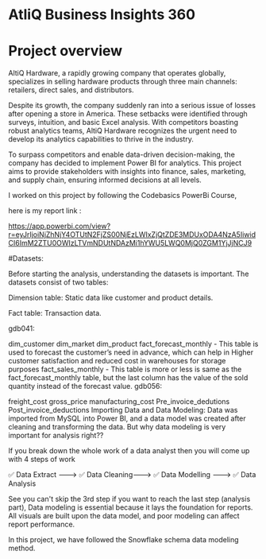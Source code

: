 # AtliQ Business Insights 360

# Project overview


AltiQ Hardware, a rapidly growing company that operates globally, specializes in selling hardware products through three main channels: retailers, direct sales, and distributors.

Despite its growth, the company suddenly ran into a serious issue of losses after opening a store in America. These setbacks were identified through surveys, intuition, and basic Excel analysis. With competitors boasting robust analytics teams, AltiQ Hardware recognizes the urgent need to develop its analytics capabilities to thrive in the industry.

To surpass competitors and enable data-driven decision-making, the company has decided to implement Power BI for analytics. This project aims to provide stakeholders with insights into finance, sales, marketing, and supply chain, ensuring informed decisions at all levels.


I worked on this project by following the Codebasics PowerBi Course,

here is my report link :

https://app.powerbi.com/view?r=eyJrIjoiNjZhNjY4OTUtN2FjZS00NjEzLWIxZjQtZDE3MDUxODA4NzA5IiwidCI6ImM2ZTU0OWIzLTVmNDUtNDAzMi1hYWU5LWQ0MjQ0ZGM1YjJjNCJ9


#Datasets:


Before starting the analysis, understanding the datasets is important. The datasets consist of two tables:

Dimension table: Static data like customer and product details.

Fact table: Transaction data.

gdb041:

dim_customer
dim_market
dim_product
fact_forecast_monthly - This table is used to forecast the customer’s need in advance, which can help in Higher customer satisfaction and reduced cost in warehouses for storage purposes
fact_sales_monthly - This table is more or less is same as the fact_forecast_monthly table, but the last column has the value of the sold quantity instead of the forecast value.
gdb056:

freight_cost
gross_price
manufacturing_cost
Pre_invoice_dedutions
Post_invoice_deductions
Importing Data and Data Modeling:
Data was imported from MySQL into Power BI, and a data model was created after cleaning and transforming the data. But why data modeling is very important for analysis right??

If you break down the whole work of a data analyst then you will come up with 4 steps of work

✅ Data Extract ---> ✅ Data Cleaning---> ✅ Data Modelling ---> ✅ Data Analysis

See you can't skip the 3rd step if you want to reach the last step (analysis part), Data modeling is essential because it lays the foundation for reports. All visuals are built upon the data model, and poor modeling can affect report performance.

In this project, we have followed the Snowflake schema data modeling method.






